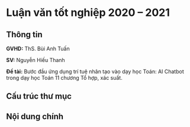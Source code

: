 # Luận văn tốt nghiệp 2020 – 2021

## Thông tin

**GVHD:** ThS. Bùi Anh Tuấn

**SV:** Nguyễn Hiếu Thanh

**Đề tài:** Bước đầu ứng dụng trí tuệ nhân tạo vào dạy học Toán: AI Chatbot trong dạy học Toán 11 chương Tổ hợp, xác suất.

## Cấu trúc thư mục


## Nội dung chính

